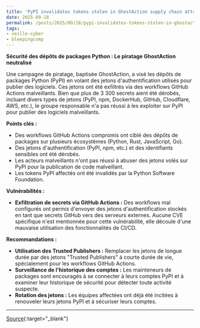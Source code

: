 ```yaml
---
title: 'PyPI invalidates tokens stolen in GhostAction supply chain attack'
date: 2025-09-18
permalink: /posts/2025/09/18/pypi-invalidates-tokens-stolen-in-ghostaction-supply-chain-attack/
tags:
- veille-cyber
- bleepingcomp
---
```

**Sécurité des dépôts de packages Python : Le piratage GhostAction neutralisé**

Une campagne de piratage, baptisée GhostAction, a visé les dépôts de packages Python (PyPI) en volant des jetons d'authentification utilisés pour publier des logiciels. Ces jetons ont été exfiltrés via des workflows GitHub Actions malveillants. Bien que plus de 3 300 secrets aient été dérobés, incluant divers types de jetons (PyPI, npm, DockerHub, GitHub, Cloudflare, AWS, etc.), le groupe responsable n'a pas réussi à les exploiter sur PyPI pour publier des logiciels malveillants.

**Points clés :**

*   Des workflows GitHub Actions compromis ont ciblé des dépôts de packages sur plusieurs écosystèmes (Python, Rust, JavaScript, Go).
*   Des jetons d'authentification (PyPI, npm, etc.) et des identifiants sensibles ont été dérobés.
*   Les acteurs malveillants n'ont pas réussi à abuser des jetons volés sur PyPI pour la publication de code malveillant.
*   Les tokens PyPI affectés ont été invalidés par la Python Software Foundation.

**Vulnérabilités :**

*   **Exfiltration de secrets via GitHub Actions :** Des workflows mal configurés ont permis d'envoyer des jetons d'authentification stockés en tant que secrets GitHub vers des serveurs externes. Aucune CVE spécifique n'est mentionnée pour cette vulnérabilité, elle découle d'une mauvaise utilisation des fonctionnalités de CI/CD.

**Recommandations :**

*   **Utilisation des Trusted Publishers :** Remplacer les jetons de longue durée par des jetons "Trusted Publishers" à courte durée de vie, spécialement pour les workflows GitHub Actions.
*   **Surveillance de l'historique des comptes :** Les mainteneurs de packages sont encouragés à se connecter à leurs comptes PyPI et à examiner leur historique de sécurité pour détecter toute activité suspecte.
*   **Rotation des jetons :** Les équipes affectées ont déjà été incitées à renouveler leurs jetons PyPI et à sécuriser leurs comptes.

---
[Source](https://www.bleepingcomputer.com/news/security/pypi-invalidates-tokens-stolen-in-ghostaction-supply-chain-attack/){:target="_blank"}
